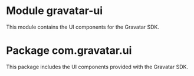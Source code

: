 # Module gravatar-ui
This module contains the UI components for the Gravatar SDK.

# Package com.gravatar.ui
This package includes the UI components provided with the Gravatar SDK.
